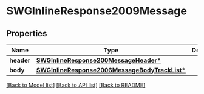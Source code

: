 # SWGInlineResponse2009Message

## Properties
Name | Type | Description | Notes
------------ | ------------- | ------------- | -------------
**header** | [**SWGInlineResponse200MessageHeader***](SWGInlineResponse200MessageHeader.md) |  | [optional] 
**body** | [**SWGInlineResponse2006MessageBodyTrackList***](SWGInlineResponse2006MessageBodyTrackList.md) |  | [optional] 

[[Back to Model list]](../README.md#documentation-for-models) [[Back to API list]](../README.md#documentation-for-api-endpoints) [[Back to README]](../README.md)


